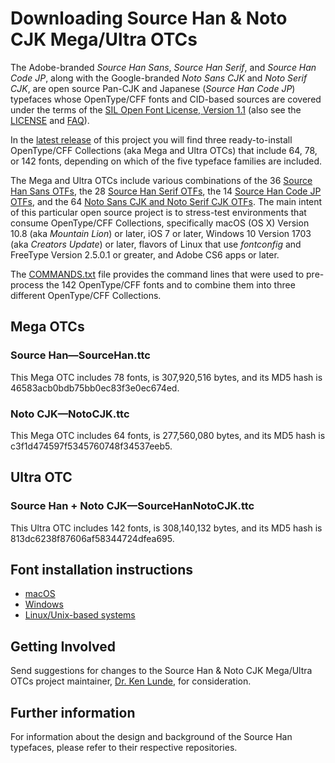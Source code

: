 # Downloading Source Han &amp; Noto CJK Mega/Ultra OTCs

The Adobe-branded *Source Han Sans*, *Source Han Serif*, and *Source Han Code JP*, along with the Google-branded *Noto Sans CJK* and *Noto Serif CJK*, are open source Pan-CJK and Japanese (*Source Han Code JP*) typefaces whose OpenType/CFF fonts and CID-based sources are covered under the terms of the [SIL Open Font License, Version 1.1](http://scripts.sil.org/OFL) (also see the [LICENSE](LICENSE.txt) and [FAQ](http://scripts.sil.org/cms/scripts/page.php?item_id=OFL-FAQ_web)).

In the [latest release](https://github.com/adobe-fonts/source-han-super-otc/releases/latest) of this project you will find three ready-to-install OpenType/CFF Collections (aka Mega and Ultra OTCs) that include 64, 78, or 142 fonts, depending on which of the five typeface families are included.

The Mega and Ultra OTCs include various combinations of the 36 [Source Han Sans OTFs](https://github.com/adobe-fonts/source-han-sans/tree/release/OTF), the 28 [Source Han Serif OTFs](https://github.com/adobe-fonts/source-han-serif/tree/release/OTF), the 14 [Source Han Code JP OTFs](https://github.com/adobe-fonts/source-han-code-jp/tree/release/OTF), and the 64 [Noto Sans CJK and Noto Serif CJK OTFs](https://github.com/googlei18n/noto-cjk). The main intent of this particular open source project is to stress-test environments that consume OpenType/CFF Collections, specifically macOS (OS X) Version 10.8 (aka *Mountain Lion*) or later, iOS 7 or later, Windows 10 Version 1703 (aka *Creators Update*) or later, flavors of Linux that use *fontconfig* and FreeType Version 2.5.0.1 or greater, and Adobe CS6 apps or later.

The [COMMANDS.txt](COMMANDS.txt) file provides the command lines that were used to pre-process the 142 OpenType/CFF fonts and to combine them into three different OpenType/CFF Collections.

## Mega OTCs

### Source Han&mdash;SourceHan.ttc

This Mega OTC includes 78 fonts, is 307,920,516 bytes, and its MD5 hash is 46583acb0bdb75bb0ec83f3e0ec674ed.

### Noto CJK&mdash;NotoCJK.ttc

This Mega OTC includes 64 fonts, is 277,560,080 bytes, and its MD5 hash is c3f1d474597f5345760748f34537eeb5.

## Ultra OTC

### Source Han + Noto CJK&mdash;SourceHanNotoCJK.ttc

This Ultra OTC includes 142 fonts, is 308,140,132 bytes, and its MD5 hash is 813dc6238f87606af58344724dfea695.

## Font installation instructions

* [macOS](https://support.apple.com/en-us/HT201749)
* [Windows](https://www.microsoft.com/en-us/Typography/TrueTypeInstall.aspx)
* [Linux/Unix-based systems](https://github.com/adobe-fonts/source-code-pro/issues/17#issuecomment-8967116)

## Getting Involved

Send suggestions for changes to the Source Han &amp; Noto CJK Mega/Ultra OTCs project maintainer, [Dr. Ken Lunde](mailto:lunde@adobe.com?subject=[GitHub]%20Source%20Han%20Super%20OTC), for consideration.

## Further information

For information about the design and background of the Source Han typefaces, please refer to their respective repositories.
